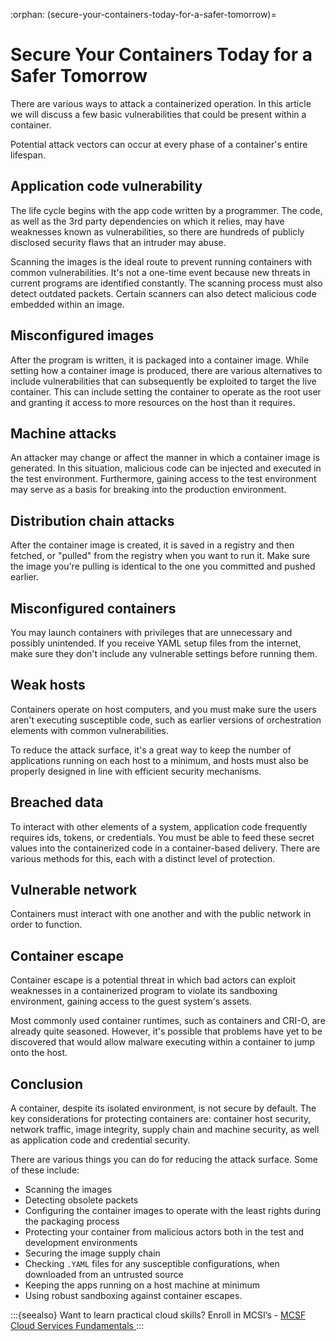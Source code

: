 :orphan:
(secure-your-containers-today-for-a-safer-tomorrow)=
# Secure Your Containers Today for a Safer Tomorrow 

There are various ways to attack a containerized operation. In this article we will discuss a few basic vulnerabilities that could be present within a container.

Potential attack vectors can occur at every phase of a container's entire lifespan.

## Application code vulnerability

The life cycle begins with the app code written by a programmer. The code, as well as the 3rd party dependencies on which it relies, may have weaknesses known as vulnerabilities, so there are hundreds of publicly disclosed security flaws that an intruder may abuse.

Scanning the images is the ideal route to prevent running containers with common vulnerabilities.
It's not a one-time event because new threats in current programs are identified constantly.
The scanning process must also detect outdated packets. Certain scanners can also detect malicious code embedded within an image.

## Misconfigured images

After the program is written, it is packaged into a container image. While setting how a container image is produced, there are various alternatives to include vulnerabilities that can subsequently be exploited to target the live container. This can include setting the container to operate as the root user and granting it access to more resources on the host than it requires.

## Machine attacks

An attacker may change or affect the manner in which a container image is generated. In this situation, malicious code can be injected and executed in the test environment. Furthermore, gaining access to the test environment may serve as a basis for breaking into the production environment.

## Distribution chain attacks

After the container image is created, it is saved in a registry and then fetched, or "pulled" from the registry when you want to run it. Make sure the image you're pulling is identical to the one you committed and pushed earlier.

## Misconfigured containers

You may launch containers with privileges that are unnecessary and possibly unintended. If you receive YAML setup files from the internet, make sure they don't include any vulnerable settings before running them.

## Weak hosts

Containers operate on host computers, and you must make sure the users aren't executing susceptible code, such as earlier versions of orchestration elements with common vulnerabilities.

To reduce the attack surface, it's a great way to keep the number of applications running on each host to a minimum, and hosts must also be properly designed in line with efficient security mechanisms.

## Breached data

To interact with other elements of a system, application code frequently requires ids, tokens, or credentials. You must be able to feed these secret values into the containerized code in a container-based delivery. There are various methods for this, each with a distinct level of protection.

## Vulnerable network

Containers must interact with one another and with the public network in order to function.

## Container escape

Container escape is a potential threat in which bad actors can exploit weaknesses in a containerized program to violate its sandboxing environment, gaining access to the guest system's assets.

Most commonly used container runtimes, such as containers and CRI-O, are already quite seasoned. However, it's possible that problems have yet to be discovered that would allow malware executing within a container to jump onto the host.

## Conclusion

A container, despite its isolated environment, is not secure by default. The key considerations for protecting containers are: container host security, network traffic, image integrity, supply chain and machine security, as well as application code and credential security.

There are various things you can do for reducing the attack surface. Some of these include: 

- Scanning the images
- Detecting obsolete packets
- Configuring the container images to operate with the least rights during the packaging process
- Protecting your container from malicious actors both in the test and development environments
- Securing the image supply chain
- Checking `.YAML` files for any susceptible configurations, when downloaded from an untrusted source
- Keeping the apps running on a host machine at minimum
- Using robust sandboxing against container escapes.

:::{seealso}
Want to learn practical cloud skills? Enroll in MCSI’s - [MCSF Cloud Services Fundamentals ](https://www.mosse-institute.com/certifications/mcsf-cloud-services-fundamentals.html)
:::